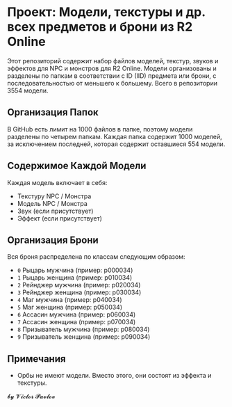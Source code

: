 <h1>Проект: Модели, текстуры и др. всех предметов и брони из R2 Online</h1>

<p>Этот репозиторий содержит набор файлов моделей, текстур, звуков и эффектов для NPC и монстров для R2 Online. Модели организованы и разделены по папкам в соответствии с ID (IID) предмета или брони, с последовательностью от меньшего к большему. Всего в репозитории 3554 модели.</p>

<h2>Организация Папок</h2>

<p>В GitHub есть лимит на 1000 файлов в папке, поэтому модели разделены по четырем папкам. Каждая папка содержит 1000 моделей, за исключением последней, которая содержит оставшиеся 554 модели.</p>

<h2>Содержимое Каждой Модели</h2>

<p>Каждая модель включает в себя:</p>

<ul>
	<li>Текстуру NPC / Монстра</li>
	<li>Модель NPC / Монстра</li>
	<li>Звук (если присутствует)</li>
	<li>Эффект (если присутствует)</li>
</ul>

<h2>Организация Брони</h2>

<p>Вся броня распределена по классам следующим образом:</p>

<ul>
	<li><code>0</code> Рыцарь мужчина (пример: p000034)</li>
	<li><code>1</code> Рыцарь женщина (пример: p010034)</li>
	<li><code>2</code> Рейнджер мужчина (пример: p020034)</li>
	<li><code>3</code> Рейнджер женщина (пример: p030034)</li>
	<li><code>4</code> Маг мужчина (пример: p040034)</li>
	<li><code>5</code> Маг женщина (пример: p050034)</li>
	<li><code>6</code> Ассасин мужчина (пример: p060034)</li>
	<li><code>7</code> Ассасин женщина (пример: p070034)</li>
	<li><code>8</code> Призыватель мужчина (пример: p080034)</li>
	<li><code>9</code> Призыватель женщина (пример: p090034)</li>
</ul>

<h2>Примечания</h2>

<ul>
	<li>Орбы не имеют модели. Вместо этого, они состоят из эффекта и текстуры.</li>
</ul>



𝓫𝔂 𝓥𝓲𝓬𝓽𝓸𝓻 𝓟𝓪𝓿𝓵𝓸𝓿
